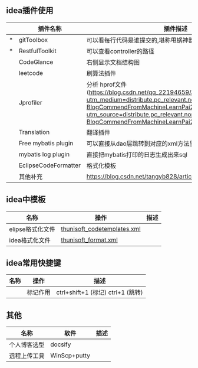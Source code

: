 ## idea插件使用

| | 插件名称                   | 插件描述                   |  
|-----|------------------------|------------------------|
|*  | gitToolbox             | 可以看每行代码是谁提交的,堪称甩锅神器    |  
| * | RestfulToolkit         | 可以查看controller的路径      | 
| | CodeGlance             | 右侧显示文档结构图              |
| | leetcode               | 刷算法插件                  |
| | Jprofiler              | 分析 hprof文件(https://blog.csdn.net/qq_22194659/article/details/83829891?utm_medium=distribute.pc_relevant.none-task-blog-BlogCommendFromMachineLearnPai2-1.nonecase&depth_1-utm_source=distribute.pc_relevant.none-task-blog-BlogCommendFromMachineLearnPai2-1.nonecase)   |
| | Translation            | 翻译插件                   |
| | Free mybatis plugin    | 可以直接从dao层跳转到对应的xml方法里面 |
| | mybatis log plugin     | 直接把mybatis打印的日志生成出来sql |
| | EclipseCodeFormatter   | 格式化模板                  |
| | 其他补充                   |    https://blog.csdn.net/tangyb828/article/details/105581365    |




## idea中模板

| 名称          | 操作  | 描述 |
|-------------|-----|-----|
| elipse格式化文件 |  [thunisoft_codetemplates.xml](https://raw.githubusercontent.com/WongGaoZh/Blog/main/docs/zh-other/assets/thunisoft_codetemplates.xml)|  | |
| idea格式化文件   | [thunisoft_format.xml](https://raw.githubusercontent.com/WongGaoZh/Blog/main/docs/zh-other/assets/thunisoft_format.xml)|  |
 
## idea常用快捷键
 
| 名称 | 操作  | 描述 |
|-----|-----|-----|
| | 标记作用 | ctrl+shift+1 (标记) ctrl+1 (跳转) | 查看代码时可以来回跳转|

 
## 其他
| 名称 | 软件 | 描述 |
|-----|----|-----|
| 个人博客选型| docsify   |  | |
|远程上传工具  | WinScp+putty   |         |
